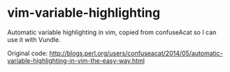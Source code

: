 vim-variable-highlighting
=========================

 Automatic variable highlighting in vim, copied from confuseAcat so I can use it with Vundle.
 
 Original code: http://blogs.perl.org/users/confuseacat/2014/05/automatic-variable-highlighting-in-vim-the-easy-way.html
